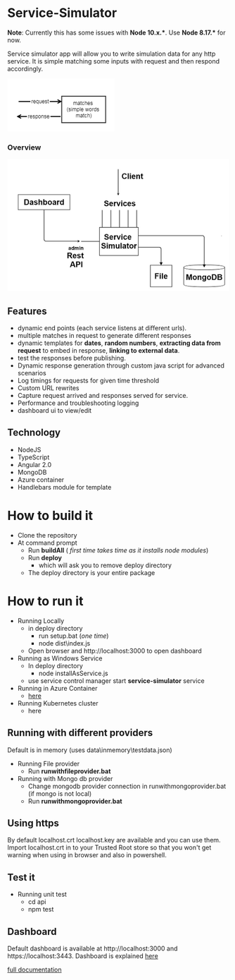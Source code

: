 # Service-Simulator
__Note__: Currently this has some issues with __Node 10.x.*__. Use __Node 8.17.*__ for now.

Service simulator app will allow you to write simulation data for any http service. It is simple matching some inputs with request and then respond accordingly. 

  ![summary](doc/images/summary.png)

  ### Overview
  ![summary](doc/images/overview.png)

## Features
* dynamic end points (each service listens at different urls).
* multiple matches in request to generate different responses
* dynamic templates for __dates__, __random numbers__, __extracting data from request__ to embed in response, __linking to   external data__.
* test the responses before publishing.
* Dynamic response generation through custom java script for advanced scenarios
* Log timings for requests for given time threshold
* Custom URL rewrites 
* Capture request arrived and responses served for service.
* Performance and troubleshooting logging
* dashboard ui to view/edit

## Technology
* NodeJS
* TypeScript
* Angular 2.0
* MongoDB
* Azure container
* Handlebars module for template

# How to build it
* Clone the repository
* At command prompt
    * Run __buildAll__ ( *first time takes time as it installs node modules*)
    * Run __deploy__
        * which will ask you to remove deploy directory
    * The deploy directory is your entire package 

# How to run it
* Running Locally
    * in deploy directory 
        * run setup.bat (*one time*)
        * node dist\index.js
    * Open browser and http://localhost:3000 to open dashboard
* Running as Windows Service
    * In deploy directory
        * node installAsService.js
    * use service control manager start __service-simulator__ service 
* Running in Azure Container
    * [here](./azure/README.MD)
* Running Kubernetes cluster
    * here

## Running with different providers
Default is in memory (uses data\inmemory\testdata.json)

* Running File provider
    * Run __runwithfileprovider.bat__
* Running with Mongo db provider
    * Change mongodb provider connection in runwithmongoprovider.bat (if mongo is not local)
    * Run __runwithmongoprovider.bat__

## Using https
By default localhost.crt localhost.key are available and you can use them. Import localhost.crt in to your Trusted Root store so that you won't get warning when using in browser and also in powershell.

## Test it
* Running unit test
    * cd api
    * npm test

## Dashboard
Default dashboard is available at http://localhost:3000 and https://localhost:3443. Dashboard is explained [here](./dashboard/readme.md)

[full documentation](./doc/README.MD)